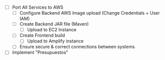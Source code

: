 
- [ ] Port All Services to AWS
	- [ ] Configure Backend AWS Image upload (Change Credentials + User IAM)
	- [ ] Create Backend JAR file (Maven)
		- [ ] Upload to EC2 Instance
	- [ ] Create Frontend build
		- [ ] Upload to Amplify instance
	- [ ] Ensure secure & correct connections between systems

- [ ] Implement "Presupuestos"